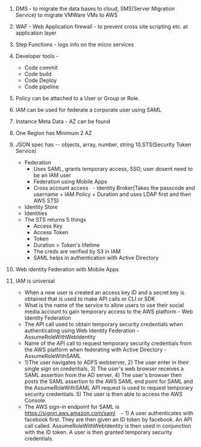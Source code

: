1. DMS - to migrate the data bases to cloud, SMS(Server Migration Service) to migrate VMWare VMs to AWS
2. WAF - Web Application firewall - to prevent cross site scripting etc. at application layer
3. Step Functions - logs info on the micro services
4. Developer tools -
   - Code commit
   - Code build
   - Code Deploy
   - Code pipeline
5. Policy can be attached to a User or Group or Role.
6. IAM can be used for federate a corporate user using SAML
7. Instance Meta Data - AZ can be found
8. One Region has Minimum 2 AZ
9. JSON spec has -- objects, array, number, string
10.STS(Security Token Service)
   - Federation
     - Uses SAML, grants temporary access, SSO,  user dosent need to be an IAM user
     - Federation using Mobile Apps
     - Cross account access
   - Identity Broker(Takes the passcode and username + IAM Policy + Duration and uses LDAP first and then AWS STS)
   - Identity Store
   - Identities
   - The STS returns 5 things 
     - Access Key
     - Access Token
     - Token
     - Duration > Token's lifetime
     - The creds are verified by S3 in IAM
     - SAML helps in authentication with Active Directory

11. Web identity Federation with Mobile Apps
12. IAM is universal
    - When a new user is created an access key ID and a secret key is obtained that is used to make API calls or CLI or SDK
    - What is the name of the service to allow users to use their social media account to gain temporary access to the AWS           platform - Web Identity Federation
    - The API call used to obtain temporary security credentials when authenticating using Web Identity Federation -                 AssumeRoleWithWebIdentity
    - Name of the API call to request temporary security credentials from the AWS platform when federating with Active       Directory - AssumeRoleWithSAML
    -  1)The user navigates to ADFS webserver, 2) The user enter in their single sign on credentials, 3) The user's web                browser receives a SAML assertion from the AD server, 4) The user's browser then posts the SAML assertion to the AWS          SAML end point for SAML and the AssumeRoleWithSAML API request is used to request temporary security credentials. 5)          The user is then able to access the AWS Console.
    - The AWS sign-in endpoint for SAML is https://signin.aws.amazon.com/saml
    - 1) A user authenticates with facebook first. They are then given an ID token by facebook. An API call called.                    AssumeRoleWithWebIdentity is then used in conjunction with the ID token. A user is then granted temporary security            credentials.
   

